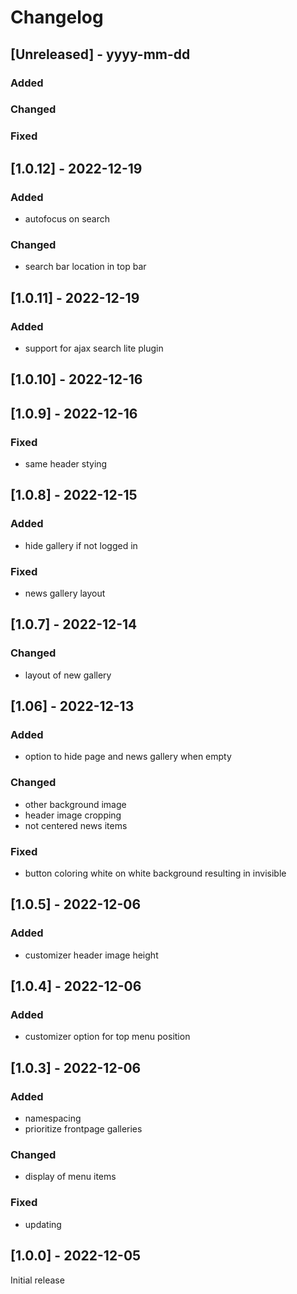 # Changelog

## [Unreleased] - yyyy-mm-dd

### Added

### Changed

### Fixed

## [1.0.12] - 2022-12-19


### Added
- autofocus on search

### Changed
- search bar location in top bar

## [1.0.11] - 2022-12-19


### Added
- support for ajax search lite plugin

## [1.0.10] - 2022-12-16


## [1.0.9] - 2022-12-16


### Fixed
- same header stying

## [1.0.8] - 2022-12-15


### Added
- hide gallery if not logged in

### Fixed
- news gallery layout

## [1.0.7] - 2022-12-14


### Changed
- layout of new gallery

## [1.06] - 2022-12-13


### Added
- option to hide page and news gallery when empty

### Changed
- other background image
- header image cropping
- not centered news items

### Fixed
- button coloring white on white background resulting in invisible

## [1.0.5] - 2022-12-06


### Added
- customizer header image height

## [1.0.4] - 2022-12-06


### Added
- customizer option for top menu position

## [1.0.3] - 2022-12-06


### Added
- namespacing
- prioritize frontpage galleries

### Changed
- display of menu items

### Fixed
- updating


## [1.0.0] - 2022-12-05

Initial release